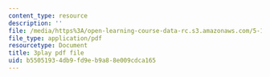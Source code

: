 ```yaml
---
content_type: resource
description: ''
file: /media/https%3A/open-learning-course-data-rc.s3.amazonaws.com/5-111sc-principles-of-chemical-science-fall-2014/b55051934db9fd9eb9a88e009cdca165_lLdPSLNxDqA.pdf
file_type: application/pdf
resourcetype: Document
title: 3play pdf file
uid: b5505193-4db9-fd9e-b9a8-8e009cdca165
---
```

